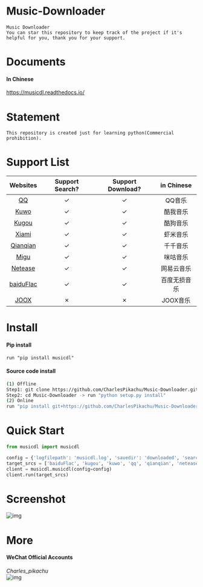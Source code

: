 # Music-Downloader
```
Music Downloader  
You can star this repository to keep track of the project if it's helpful for you, thank you for your support.
```

# Documents
#### In Chinese
https://musicdl.readthedocs.io/

# Statement
```
This repository is created just for learning python(Commercial prohibition).
```

# Support List
|  Websites                             |   Support Search?  |  Support Download?   |  in Chinese          |
|  :----:                               |   :----:           |  :----:              |  :----:              |
|  [QQ](https://y.qq.com/)              |   ✓                |  ✓                   |  QQ音乐              |
|  [Kuwo](http://yinyue.kuwo.cn/)       |   ✓                |  ✓                   |  酷我音乐            |
|  [Kugou](http://www.kugou.com/)       |   ✓                |  ✓                   |  酷狗音乐            |
|  [Xiami](https://www.xiami.com/)      |   ✓                |  ✓                   |  虾米音乐            |
|  [Qianqian](http://music.taihe.com/)  |   ✓                |  ✓                   |  千千音乐            |
|  [Migu](http://www.migu.cn/)          |   ✓                |  ✓                   |  咪咕音乐            |
|  [Netease](https://music.163.com/)    |   ✓                |  ✓                   |  网易云音乐          |
|  [baiduFlac](http://music.baidu.com/) |   ✓                |  ✓                   |  百度无损音乐        |
|  [JOOX](https://www.joox.com/limits)  |   ✗                |  ✗                   |  JOOX音乐            |

# Install
#### Pip install
```
run "pip install musicdl"
```
#### Source code install
```sh
(1) Offline
Step1: git clone https://github.com/CharlesPikachu/Music-Downloader.git
Step2: cd Music-Downloader -> run "python setup.py install"
(2) Online
run "pip install git+https://github.com/CharlesPikachu/Music-Downloader.git@master"
```

# Quick Start
```python
from musicdl import musicdl

config = {'logfilepath': 'musicdl.log', 'savedir': 'downloaded', 'search_size_per_source': 5, 'proxies': {}}
target_srcs = ['baiduFlac', 'kugou', 'kuwo', 'qq', 'qianqian', 'netease', 'migu', 'xiami']
client = musicdl.musicdl(config=config)
client.run(target_srcs)
```

# Screenshot
![img](https://github.com/CharlesPikachu/Music-Downloader/blob/master/record/screenshot.jpg)

# More
#### WeChat Official Accounts
*Charles_pikachu*  
![img](https://github.com/CharlesPikachu/Music-Downloader/blob/master/pikachu.jpg)